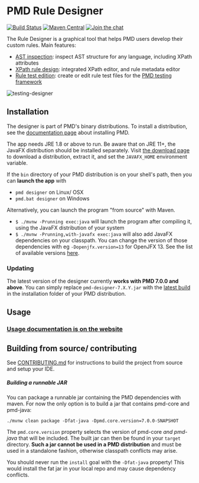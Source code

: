 # PMD Rule Designer

[![Build Status](https://github.com/pmd/pmd-designer/workflows/build/badge.svg?branch=master)](https://github.com/pmd/pmd-designer/actions?query=workflow%3Abuild)
[![Maven Central](https://img.shields.io/maven-central/v/net.sourceforge.pmd/pmd-designer.svg)](https://maven-badges.herokuapp.com/maven-central/net.sourceforge.pmd/pmd-designer)
[![Join the chat](https://img.shields.io/gitter/room/pmd/pmd-designer)](https://app.gitter.im/#/room/#pmd_pmd-designer:gitter.im?utm_source=badge&utm_medium=badge&utm_campaign=pr-badge&utm_content=badge)



The Rule Designer is a graphical tool that helps PMD users develop their custom
rules. Main features:
* [AST inspection](https://docs.pmd-code.org/latest/pmd_userdocs_extending_designer_reference.html#ast-inspection): inspect AST structure for any language, including XPath attributes
* [XPath rule design](https://docs.pmd-code.org/latest/pmd_userdocs_extending_designer_reference.html#xpath-rule-design): integrated XPath editor, and rule metadata editor
* [Rule test edition](https://docs.pmd-code.org/latest/pmd_userdocs_extending_designer_reference.html#testing-a-rule): create or edit rule test files for the [PMD testing framework](https://docs.pmd-code.org/latest/pmd_userdocs_extending_testing.html)


![testing-designer](https://user-images.githubusercontent.com/24524930/61461094-504a7900-a970-11e9-822e-30cc121b568c.gif)


## Installation

The designer is part of PMD's binary distributions. To install a distribution, see the
[documentation page](https://docs.pmd-code.org/latest/pmd_userdocs_installation.html) about installing PMD.

The app needs JRE 1.8 or above to run. Be aware that on JRE 11+, the JavaFX distribution should be installed
separately. Visit [the download page](https://gluonhq.com/products/javafx/) to download a distribution,
extract it, and set the `JAVAFX_HOME` environment variable.

If the `bin` directory of your PMD distribution is on your shell's path, then you can **launch the app** with
* `pmd designer` on Linux/ OSX
* `pmd.bat designer` on Windows

Alternatively, you can launch the program "from source" with Maven.
* `$ ./mvnw -Prunning exec:java` will launch the program after compiling it, using the JavaFX distribution of your system
* `$ ./mvnw -Prunning,with-javafx exec:java` will also add JavaFX dependencies on your classpath.
You can change the version of those dependencies with eg `-Dopenjfx.version=13` for OpenJFX 13.
See the list of available versions [here](https://search.maven.org/artifact/org.openjfx/javafx).

### Updating

The latest version of the designer currently **works with PMD 7.0.0 and above**.
You can simply replace `pmd-designer-7.X.Y.jar` with the [latest build](https://github.com/pmd/pmd-designer/releases/latest)
in the installation folder of your PMD distribution.

## Usage

### [Usage documentation is on the website](https://docs.pmd-code.org/latest/pmd_userdocs_extending_designer_reference.html)

## Building from source/ contributing

See [CONTRIBUTING.md](CONTRIBUTING.md) for instructions to build the project from source and setup your IDE.


##### Building a runnable JAR

You can package a runnable jar containing the PMD dependencies with maven. For
now the only option is to build a jar that contains pmd-core and pmd-java:

```
./mvnw clean package -Dfat-java -Dpmd.core.version=7.0.0-SNAPSHOT
```
The `pmd.core.version` property selects the version of pmd-core *and pmd-java*
that will be included. The built jar can then be found in your `target` directory.
**Such a jar cannot be used in a PMD distribution** and must be used in a
standalone fashion, otherwise classpath conflicts may arise.

You should never run the `install` goal with the `-Dfat-java` property! This
would install the fat jar in your local repo and may cause dependency conflicts.

